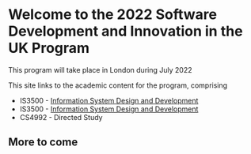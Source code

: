 # Welcome to the 2022 Software Development and Innovation in the UK Program 

This program will take place in London during July 2022

This site links to the academic content for the program, comprising 

* IS3500 - [Information System Design and Development](https://gortonator.github.io/London22/IS3500.md)
* IS3500 - [Information System Design and Development](https://github.com/gortonator/London22/IS3500.md)
* CS4992 - Directed Study



## More to come

